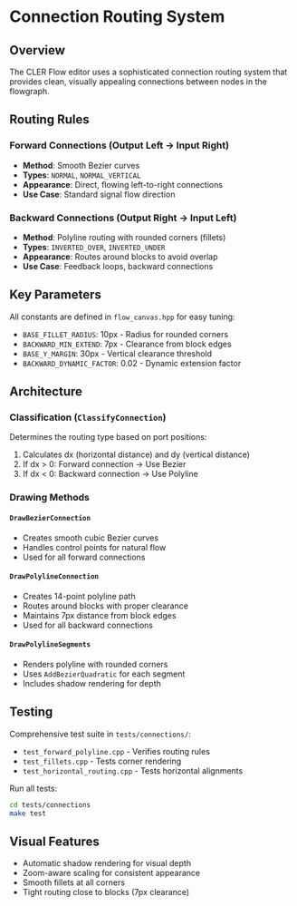 # Connection Routing System

## Overview
The CLER Flow editor uses a sophisticated connection routing system that provides clean, visually appealing connections between nodes in the flowgraph.

## Routing Rules

### Forward Connections (Output Left → Input Right)
- **Method**: Smooth Bezier curves
- **Types**: `NORMAL`, `NORMAL_VERTICAL`
- **Appearance**: Direct, flowing left-to-right connections
- **Use Case**: Standard signal flow direction

### Backward Connections (Output Right → Input Left)
- **Method**: Polyline routing with rounded corners (fillets)
- **Types**: `INVERTED_OVER`, `INVERTED_UNDER`
- **Appearance**: Routes around blocks to avoid overlap
- **Use Case**: Feedback loops, backward connections

## Key Parameters
All constants are defined in `flow_canvas.hpp` for easy tuning:

- `BASE_FILLET_RADIUS`: 10px - Radius for rounded corners
- `BACKWARD_MIN_EXTEND`: 7px - Clearance from block edges
- `BASE_Y_MARGIN`: 30px - Vertical clearance threshold
- `BACKWARD_DYNAMIC_FACTOR`: 0.02 - Dynamic extension factor

## Architecture

### Classification (`ClassifyConnection`)
Determines the routing type based on port positions:
1. Calculates dx (horizontal distance) and dy (vertical distance)
2. If dx > 0: Forward connection → Use Bezier
3. If dx < 0: Backward connection → Use Polyline

### Drawing Methods

#### `DrawBezierConnection`
- Creates smooth cubic Bezier curves
- Handles control points for natural flow
- Used for all forward connections

#### `DrawPolylineConnection`
- Creates 14-point polyline path
- Routes around blocks with proper clearance
- Maintains 7px distance from block edges
- Used for all backward connections

#### `DrawPolylineSegments`
- Renders polyline with rounded corners
- Uses `AddBezierQuadratic` for each segment
- Includes shadow rendering for depth

## Testing
Comprehensive test suite in `tests/connections/`:
- `test_forward_polyline.cpp` - Verifies routing rules
- `test_fillets.cpp` - Tests corner rendering
- `test_horizontal_routing.cpp` - Tests horizontal alignments

Run all tests:
```bash
cd tests/connections
make test
```

## Visual Features
- Automatic shadow rendering for visual depth
- Zoom-aware scaling for consistent appearance
- Smooth fillets at all corners
- Tight routing close to blocks (7px clearance)